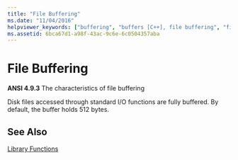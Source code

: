 ```yaml
---
title: "File Buffering"
ms.date: "11/04/2016"
helpviewer_keywords: ["buffering", "buffers [C++], file buffering", "files [C++], buffering"]
ms.assetid: 6bca67d1-a98f-43ac-9c6e-6c0504357aba
---
```

# File Buffering

**ANSI 4.9.3** The characteristics of file buffering

Disk files accessed through standard I/O functions are fully buffered. By default, the buffer holds 512 bytes.

## See Also

[Library Functions](../c-language/library-functions.md)